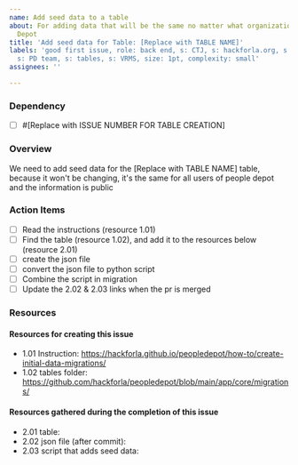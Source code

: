 ```yaml
---
name: Add seed data to a table
about: For adding data that will be the same no matter what organization uses People
  Depot
title: 'Add seed data for Table: [Replace with TABLE NAME]'
labels: 'good first issue, role: back end, s: CTJ, s: hackforla.org, s: kb, s: org,
  s: PD team, s: tables, s: VRMS, size: 1pt, complexity: small'
assignees: ''

---
```


### Dependency
- [ ] #[Replace with ISSUE NUMBER FOR TABLE CREATION]

### Overview

We need to add seed data for the [Replace with TABLE NAME] table, because it won't be changing, it's the same for all users of people depot and the information is public

### Action Items
- [ ] Read the instructions (resource 1.01)
- [ ] Find the table (resource 1.02), and add it to the resources below (resource 2.01)
- [ ] create the json file
- [ ] convert the json file to python script
- [ ] Combine the script in migration
- [ ] Update the 2.02  & 2.03 links when the pr is merged

### Resources
#### Resources for creating this issue
- 1.01 Instruction: https://hackforla.github.io/peopledepot/how-to/create-initial-data-migrations/
- 1.02 tables folder: https://github.com/hackforla/peopledepot/blob/main/app/core/migrations/

#### Resources gathered during the completion of this issue
- 2.01 table:
- 2.02 json file (after commit):
- 2.03 script that adds seed data:
